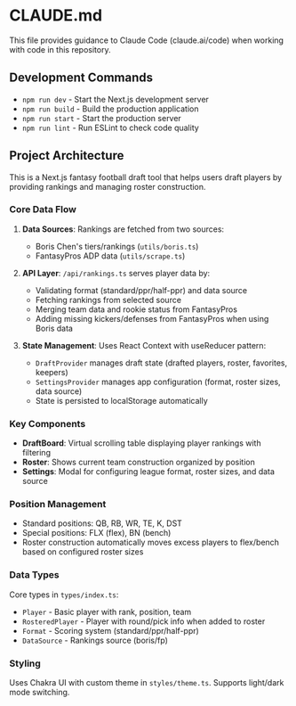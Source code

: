 # CLAUDE.md

This file provides guidance to Claude Code (claude.ai/code) when working with code in this repository.

## Development Commands

- `npm run dev` - Start the Next.js development server
- `npm run build` - Build the production application
- `npm run start` - Start the production server
- `npm run lint` - Run ESLint to check code quality

## Project Architecture

This is a Next.js fantasy football draft tool that helps users draft players by providing rankings and managing roster construction.

### Core Data Flow

1. **Data Sources**: Rankings are fetched from two sources:
   - Boris Chen's tiers/rankings (`utils/boris.ts`)
   - FantasyPros ADP data (`utils/scrape.ts`)

2. **API Layer**: `/api/rankings.ts` serves player data by:
   - Validating format (standard/ppr/half-ppr) and data source
   - Fetching rankings from selected source
   - Merging team data and rookie status from FantasyPros
   - Adding missing kickers/defenses from FantasyPros when using Boris data

3. **State Management**: Uses React Context with useReducer pattern:
   - `DraftProvider` manages draft state (drafted players, roster, favorites, keepers)
   - `SettingsProvider` manages app configuration (format, roster sizes, data source)
   - State is persisted to localStorage automatically

### Key Components

- **DraftBoard**: Virtual scrolling table displaying player rankings with filtering
- **Roster**: Shows current team construction organized by position
- **Settings**: Modal for configuring league format, roster sizes, and data source

### Position Management

- Standard positions: QB, RB, WR, TE, K, DST
- Special positions: FLX (flex), BN (bench)
- Roster construction automatically moves excess players to flex/bench based on configured roster sizes

### Data Types

Core types in `types/index.ts`:
- `Player` - Basic player with rank, position, team
- `RosteredPlayer` - Player with round/pick info when added to roster
- `Format` - Scoring system (standard/ppr/half-ppr)
- `DataSource` - Rankings source (boris/fp)

### Styling

Uses Chakra UI with custom theme in `styles/theme.ts`. Supports light/dark mode switching.